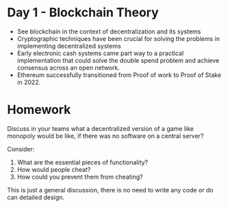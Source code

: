 # Day 1 - Blockchain Theory

- See blockchain in the context of decentralization and its systems
- Cryptographic techniques have been crucial for solving the problems in implementing decentralized systems
- Early electronic cash systems came part way to a practical implementation that could solve the double spend problem and achieve consensus across an open network.
- Ethereum successfully transitioned from Proof of work to Proof of Stake in 2022.

# Homework

Discuss in your teams what a decentralized version of a game like monopoly would be like, if there was no software on a central server?

Consider:
1. What are the essential pieces of functionality?
2. How would people cheat?
3. How could you prevent them from cheating?

This is just a general discussion, there is no need to write any code or do can detailed design.
